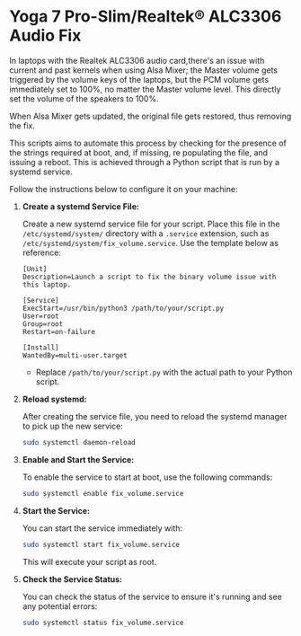 # Yoga 7 Pro-Slim/Realtek® ALC3306 Audio Fix

In laptops with the Realtek ALC3306 audio card,there's an issue with current and past kernels when using Alsa Mixer; the Master volume gets triggered by the volume keys of the laptops, but the PCM volume gets immediately set to 100%, no matter the Master volume level. This directly set the volume of the speakers to 100%.

When Alsa Mixer gets updated, the original file gets restored, thus removing the fix.

This scripts aims to automate this process by checking for the presence of the strings required at boot, and, if missing, re populating the file, and issuing a reboot.
This is achieved through a Python script that is run by a systemd service.

Follow the instructions below to configure it on your machine:

1. **Create a systemd Service File:**

   Create a new systemd service file for your script. Place this file in the `/etc/systemd/system/` directory with a `.service` extension, such as `/etc/systemd/system/fix_volume.service`. Use the template below as reference:

   ```plaintext
   [Unit]
   Description=Launch a script to fix the binary volume issue with this laptop.

   [Service]
   ExecStart=/usr/bin/python3 /path/to/your/script.py
   User=root
   Group=root
   Restart=on-failure

   [Install]
   WantedBy=multi-user.target
   ```

   - Replace `/path/to/your/script.py` with the actual path to your Python script.

2. **Reload systemd:**

   After creating the service file, you need to reload the systemd manager to pick up the new service:

   ```bash
   sudo systemctl daemon-reload
   ```

3. **Enable and Start the Service:**

   To enable the service to start at boot, use the following commands:

   ```bash
   sudo systemctl enable fix_volume.service
   ```

4. **Start the Service:**

   You can start the service immediately with:

   ```bash
   sudo systemctl start fix_volume.service
   ```

   This will execute your script as root.

5. **Check the Service Status:**

   You can check the status of the service to ensure it's running and see any potential errors:

   ```bash
   sudo systemctl status fix_volume.service
   ```
   